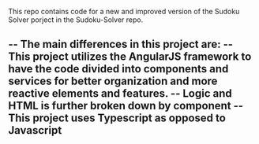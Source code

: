This repo contains code for a new and improved version of the Sudoku Solver porject in the Sudoku-Solver repo. 

--
The main differences in this project are:
-- This project utilizes the AngularJS framework to have the code divided into components and services for better organization and more reactive elements and features.
  -- Logic and HTML is further broken down by component
-- This project uses Typescript as opposed to Javascript
-- 
